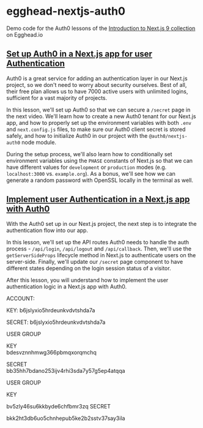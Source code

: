 # egghead-nextjs-auth0
Demo code for the Auth0 lessons of the [Introduction to Next.js 9 collection](https://egghead.io/playlists/introduction-to-next-js-9-9c01?af=dkm3m8) on Egghead.io

## [Set up Auth0 in a Next.js app for user Authentication](https://egghead.io/lessons/react-set-up-auth0-in-a-next-js-app-for-user-authentication?pl=introduction-to-next-js-9-9c01&af=dkm3m8)

Auth0 is a great service for adding an authentication layer in our Next.js project, so we don't need to worry about security ourselves. Best of all, their free plan allows us to have 7000 active users with unlimited logins, sufficient for a vast majority of projects.

In this lesson, we'll set up Auth0 so that we can secure a `/secret` page in the next video. We'll learn how to create a new Auth0 tenant for our Next.js app, and how to properly set up the environment variables with both `.env` and `next.config.js` files, to make sure our Auth0 client secret is stored safely, and how to initialize Auth0 in our project with the `@auth0/nextjs-auth0` node module.

During the setup process, we'll also learn how to conditionally set environment variables using the `PHASE` constants of Next.js so that we can have different values for `development` or `production` modes (e.g. `localhost:3000` vs. `example.org`). As a bonus, we'll see how we can generate a random password with OpenSSL locally in the terminal as well.

## [Implement user Authentication in a Next.js app with Auth0](https://egghead.io/lessons/next-js-implement-user-authentication-in-a-next-js-app-with-auth0?pl=introduction-to-next-js-9-9c01&af=dkm3m8)

With the Auth0 set up in our Next.js project, the next step is to integrate the authentication flow into our app.

In this lesson, we'll set up the API routes Auth0 needs to handle the auth process - `/api/login`, `/api/logout` and `/api/callback`. Then, we'll use the `getServerSideProps` lifecycle method in Next.js to authenticate users on the server-side. Finally, we'll update our `/secret` page component to have different states depending on the login session status of a visitor.

After this lesson, you will understand how to implement the user authentication logic in a Next.js app with Auth0.



ACCOUNT:

KEY:
b6jslyxio5hrdeunkvdvtshda7a

SECRET: 
b6jslyxio5hrdeunkvdvtshda7a


USER GROUP 

 KEY                          
 bdesvznnhmwg366pbmqxorqmchq

 SECRET                                    
  bb35hh7bdano253ijv4rhi3sda7y57g5ep4atqqa   



USER GROUP 

 KEY                          

  bv5zly46su6kkbyde6chfbmr3zq
 SECRET                                    

  bkk2ht3db6uo5chnhepub5ke2b2sstv37say3ila